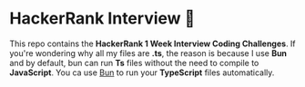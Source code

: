 # HackerRank Interview 🚀

This repo contains the **HackerRank 1 Week Interview Coding Challenges**. If you're wondering why all my files are **.ts**, the reason is because I use **Bun** and by default, bun can run **Ts** files without the need to compile to **JavaScript**. You ca use [Bun](https://bun.sh) to run your **TypeScript** files automatically.
